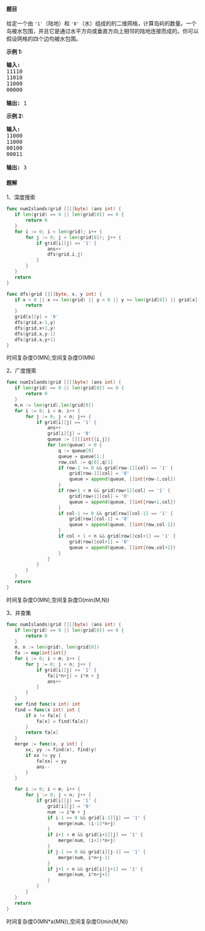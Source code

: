 #### 题目
<p>给定一个由&nbsp;<code>&#39;1&#39;</code>（陆地）和 <code>&#39;0&#39;</code>（水）组成的的二维网格，计算岛屿的数量。一个岛被水包围，并且它是通过水平方向或垂直方向上相邻的陆地连接而成的。你可以假设网格的四个边均被水包围。</p>

<p><strong>示例 1:</strong></p>

<pre><strong>输入:</strong>
11110
11010
11000
00000

<strong>输出:</strong>&nbsp;1
</pre>

<p><strong>示例&nbsp;2:</strong></p>

<pre><strong>输入:</strong>
11000
11000
00100
00011

<strong>输出: </strong>3
</pre>


 #### 题解
 1、深度搜索
 ```go
func numIslands(grid [][]byte) (ans int) {
	if len(grid) == 0 || len(grid[0]) == 0 {
		return 0
	}
	for i := 0; i < len(grid); i++ {
		for j := 0; j < len(grid[0]); j++ {
			if grid[i][j] == '1' {
				ans++
				dfs(grid,i,j)
			}
		}
	}
	return 
}

func dfs(grid [][]byte, x, y int) {
	if x < 0 || x >= len(grid) || y < 0 || y >= len(grid[0]) || grid[x][y] == '0' {
		return
	}
	grid[x][y] = '0'
	dfs(grid,x-1,y)
	dfs(grid,x+1,y)
	dfs(grid,x,y-1)
	dfs(grid,x,y+1)
}
```
 时间复杂度O(MN),空间复杂度O(MN)
 
 2、广度搜索
 ```go
func numIslands(grid [][]byte) (ans int) {
	if len(grid) == 0 || len(grid[0]) == 0 {
		return 0
	}
	m,n := len(grid),len(grid[0])
	for i := 0; i < m; i++ {
		for j := 0; j < n; j++ {
			if grid[i][j] == '1' {
				ans++
				grid[i][j] = '0'
				queue := [][]int{{i,j}}
				for len(queue) > 0 {
					q := queue[0]
					queue = queue[1:]
					row,col := q[0],q[1]
					if row-1 >= 0 && grid[row-1][col] == '1' {
						grid[row-1][col] = '0'
						queue = append(queue, []int{row-1,col})
					}
					if row+1 < m && grid[row+1][col] == '1' {
						grid[row+1][col] = '0'
						queue = append(queue, []int{row+1,col})
					}
					if col-1 >= 0 && grid[row][col-1] == '1' {
						grid[row][col-1] = '0'
						queue = append(queue, []int{row,col-1})
					}
					if col + 1 < n && grid[row][col+1] == '1' {
						grid[row][col+1] = '0'
						queue = append(queue, []int{row,col+1})
					}
				}
			}
		}
	}
	return
}
```
 时间复杂度O(MN),空间复杂度O(min(M,N))
 
 3、并查集
 ```go
func numIslands(grid [][]byte) (ans int) {
	if len(grid) == 0 || len(grid[0]) == 0 {
		return 0
	}
	m, n := len(grid), len(grid[0])
	fa := map[int]int{}
	for i := 0; i < m; i++ {
		for j := 0; j < n; j++ {
			if grid[i][j] == '1' {
				fa[i*n+j] = i*n + j
				ans++
			}
		}
	}
	var find func(x int) int
	find = func(x int) int {
		if x != fa[x] {
			fa[x] = find(fa[x])
		}
		return fa[x]
	}
	merge := func(x, y int) {
		xx, yy := find(x), find(y)
		if xx != yy {
			fa[xx] = yy
			ans--
		}
	}

	for i := 0; i < m; i++ {
		for j := 0; j < n; j++ {
			if grid[i][j] == '1' {
				grid[i][j] = '0'
				num := i*m + j
				if i-1 >= 0 && grid[i-1][j] == '1' {
					merge(num, (i-1)*n+j)
				}
				if i+1 < m && grid[i+1][j] == '1' {
					merge(num, (i+1)*n+j)
				}
				if j-1 >= 0 && grid[i][j-1] == '1' {
					merge(num, i*n+j-1)
				}
				if j+1 < n && grid[i][j+1] == '1' {
					merge(num, i*n+j+1)
				}
			}
		}
	}
	return
}
```
 时间复杂度O(MN*a(MN)),空间复杂度O(min(M,N))